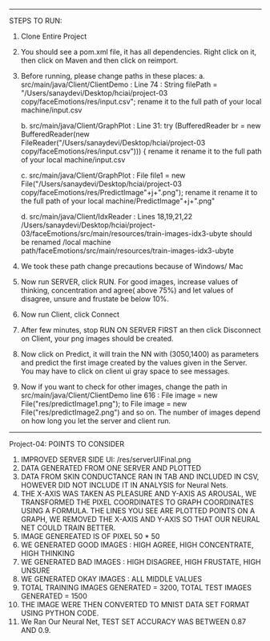 --------------------------------------------------------------------------------
STEPS TO RUN:
1. Clone Entire Project
2. You should see a pom.xml file, it has all dependencies. Right click on it, then click on Maven and then click on reimport.
3. Before running, please change paths in these places:
   a. src/main/java/Client/ClientDemo : Line 74 :  String filePath = "/Users/sanaydevi/Desktop/hciai/project-03 copy/faceEmotions/res/input.csv";
      rename it to the full path of your local machine/input.csv 
      
   b. src/main/java/Client/GraphPlot : Line 31:    try (BufferedReader br = new BufferedReader(new FileReader("/Users/sanaydevi/Desktop/hciai/project-03 copy/faceEmotions/res/input.csv"))) {
      rename it rename it to the full path of your local machine/input.csv
      
   c. src/main/java/Client/GraphPlot :  File file1 = new File("/Users/sanaydevi/Desktop/hciai/project-03 copy/faceEmotions/res/PredictImage"+j+".png");
      rename it rename it to the full path of your local machine/PredictImage"+j+".png"
      
   d. src/main/java/Client/IdxReader : Lines 18,19,21,22
   /Users/sanaydevi/Desktop/hciai/project-03/faceEmotions/src/main/resources/train-images-idx3-ubyte
   should be renamed /local machine path/faceEmotions/src/main/resources/train-images-idx3-ubyte

 4. We took these path change precautions because of Windows/ Mac
 5. Now run SERVER, click RUN. For good images, increase values of thinking, concentration and agree( above 75%) and
 let values of disagree, unsure and frustate be below 10%.
 6. Now run Client, click Connect
 7. After few minutes, stop RUN ON SERVER FIRST an then click Disconnect on Client, your png images should be created.
 8. Now click on Predict, it will train the NN with (3050,1400) as parameters and predict the first image
 created by the values given in the Server. You may have to click on client ui gray space to see messages. 
 9. Now if you want to check for other images, change the path in src/main/java/Client/ClientDemo line 616 : File image = new File("res/predictImage1.png"); to
 File image = new File("res/predictImage2.png") and so on. The number of images depend on how long you let the server and client run.

_____________________________________________________________________________________________________

Project-04: POINTS TO CONSIDER
1. IMPROVED SERVER SIDE UI: /res/serverUIFinal.png
2. DATA GENERATED FROM ONE SERVER AND PLOTTED
3. DATA FROM SKIN CONDUCTANCE RAN IN TAB AND INCLUDED IN CSV, HOWEVER DID NOT INCLUDE IT IN ANALYSIS for Neural Nets.
3. THE X-AXIS WAS TAKEN AS PLEASURE AND Y-AXIS AS AROUSAL, WE TRANSFORMED THE PIXEL COORDINATES TO GRAPH COORDINATES
USING A FORMULA. THE LINES YOU SEE ARE PLOTTED POINTS ON A GRAPH, WE REMOVED THE X-AXIS AND Y-AXIS SO THAT OUR NEURAL NET COULD TRAIN BETTER.
4. IMAGE GENEREATED IS OF PIXEL 50 * 50
5. WE GENERATED GOOD IMAGES : HIGH AGREE, HIGH CONCENTRATE, HIGH THINKING
6. WE GENERATED BAD IMAGES : HIGH DISAGREE, HIGH FRUSTATE, HIGH UNSURE
7. WE GENERATED OKAY IMAGES : ALL MIDDLE VALUES
7. TOTAL TRAINING IMAGES GENERATED = 3200, TOTAL TEST IMAGES GENERATED = 1500
8. THE IMAGE WERE THEN CONVERTED TO MNIST DATA SET FORMAT USING PYTHON CODE.
10. We Ran Our Neural Net, TEST SET ACCURACY WAS BETWEEN 0.87 AND 0.9.
